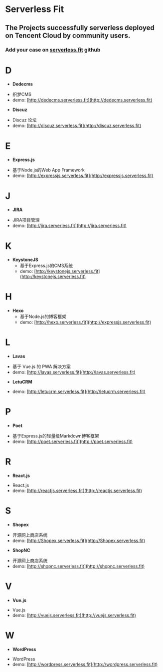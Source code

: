 

# Serverless Fit
## The Projects successfully **serverless** deployed on Tencent Cloud by community users.
### Add your case on [serverless.fit](https://github.com/wangjunjie/serverless.fit) github

# D
+ **Dedecms**
 - 织梦CMS
 - demo: [http://dedecms.serverless.fit](http://dedecms.serverless.fit)
	
+ **Discuz**
 - Discuz 论坛
 - demo: [http://discuz.serverless.fit](http://discuz.serverless.fit)

# E
+ **Express.js**
 - 基于Node.js的Web App Framework
 - demo: [http://expressjs.serverless.fit](http://expressjs.serverless.fit)
	
# J
+ **JIRA**
 - JIRA项目管理
 - demo: [http://jira.serverless.fit](http://jira.serverless.fit)
	
# K
+ **KeystoneJS**
    - 基于Express.js的CMS系统
 	- demo: [http://keystonejs.serverless.fit](http://keystonejs.serverless.fit)


# H
+ **Hexo**
    - 基于Node.js的博客框架
	- demo: [http://hexo.serverless.fit](http://expressjs.serverless.fit)

# L
+ **Lavas**
 - 基于 Vue.js 的 PWA 解决方案
 - demo: [http://lavas.serverless.fit](http://lavas.serverless.fit)

+ **LetuCRM**
 - demo: [http://letucrm.serverless.fit](http://letucrm.serverless.fit)
	
# P
+ **Poet**
 - 基于Express.js的轻量级Markdown博客框架
 - demo: [http://poet.serverless.fit](http://poet.serverless.fit)

# R
+ **React.js**
 - React.js
 - demo: [http://reactjs.serverless.fit](http://reactjs.serverless.fit)

# S
+ **Shopex**
 - 开源网上商店系统
 - demo: [http://Shopex.serverless.fit](http://Shopex.serverless.fit)

+ **ShopNC**
 - 开源网上商店系统
 - demo: [http://shopnc.serverless.fit](http://shopnc.serverless.fit)

# V
+ **Vue.js**
 - Vue.js
 - demo: [http://vuejs.serverless.fit](http://vuejs.serverless.fit)

# W
+ **WordPress**
 - WordPress
 - demo: [http://wordpress.serverless.fit](http://wordpress.serverless.fit)








